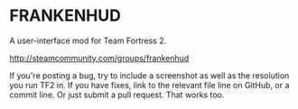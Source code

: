 FRANKENHUD
==========
A user-interface mod for Team Fortress 2.

http://steamcommunity.com/groups/frankenhud

If you're posting a bug, try to include a screenshot as well as the resolution you run TF2 in. If you have fixes, link to the relevant file line on GitHub, or a commit line. Or just submit a pull request. That works too.

